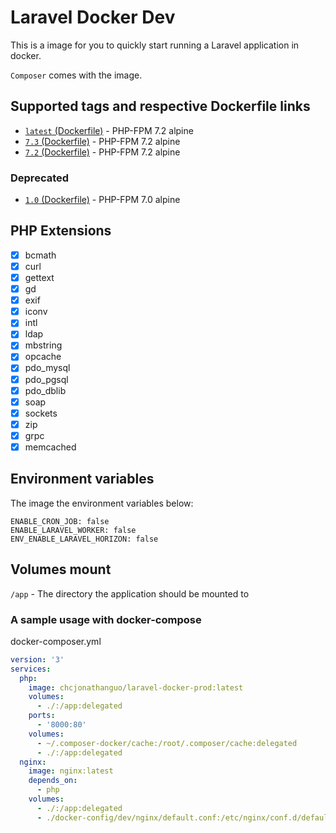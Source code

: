 # Laravel Docker Dev

This is a image for you to quickly start running a Laravel application in docker.

`Composer` comes with the image.

## Supported tags and respective Dockerfile links

- [`latest` (Dockerfile)](https://github.com/JonathanGuo/laravel-docker-dev/blob/master/Dockerfile) - PHP-FPM 7.2 alpine
- [`7.3` (Dockerfile)](https://github.com/JonathanGuo/laravel-docker-prod/blob/7.3/Dockerfile) - PHP-FPM 7.2 alpine
- [`7.2` (Dockerfile)](https://github.com/JonathanGuo/laravel-docker-prod/blob/7.2/Dockerfile) - PHP-FPM 7.2 alpine

### Deprecated
- [`1.0` (Dockerfile)](https://github.com/JonathanGuo/laravel-docker-dev/blob/1.0/Dockerfile) - PHP-FPM 7.0 alpine

## PHP Extensions

- [x] bcmath
- [x] curl
- [x] gettext
- [x] gd
- [x] exif
- [x] iconv
- [x] intl
- [x] ldap
- [x] mbstring
- [x] opcache
- [x] pdo_mysql
- [x] pdo_pgsql
- [x] pdo_dblib
- [x] soap
- [x] sockets
- [x] zip
- [x] grpc
- [x] memcached

## Environment variables

The image the environment variables below:

```
ENABLE_CRON_JOB: false
ENABLE_LARAVEL_WORKER: false
ENV_ENABLE_LARAVEL_HORIZON: false
```

## Volumes mount

`/app` - The directory the application should be mounted to

### A sample usage with docker-compose

docker-composer.yml


```yml
version: '3'
services:
  php:
    image: chcjonathanguo/laravel-docker-prod:latest
    volumes:
      - ./:/app:delegated
    ports:
      - '8000:80'
    volumes:
      - ~/.composer-docker/cache:/root/.composer/cache:delegated
      - ./:/app:delegated
  nginx:
    image: nginx:latest
    depends_on:
      - php
    volumes:
      - ./:/app:delegated
      - ./docker-config/dev/nginx/default.conf:/etc/nginx/conf.d/default.conf
```
